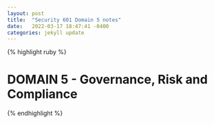 ```yaml
---
layout: post
title:  "Security 601 Domain 5 notes"
date:   2022-03-17 18:47:41 -0400
categories: jekyll update
---
```


{% highlight ruby %}
# DOMAIN 5 - Governance, Risk and Compliance
{% endhighlight %}
